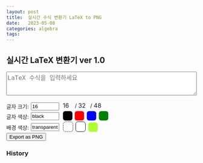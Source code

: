 ```yaml
---
layout: post
title:  실시간 수식 변환기 LaTeX to PNG
date:   2023-05-08
categories: algebra
tags: 
---
```


<script>
<!DOCTYPE html>
<html lang="ko">

<head>
  <meta charset="UTF-8">
  <meta name="viewport" content="width=device-width, initial-scale=1.0">
  <title>실시간 LaTeX 변환기</title>
  <script type="text/javascript" id="MathJax-script" async
    src="https://cdn.jsdelivr.net/npm/mathjax@3/es5/tex-mml-chtml.js"></script>
  <style>
    .input-row {
      display: flex; align-items: center;
    }

    .input-label {
      margin-right: 5px;
    }

    textarea {
      width: 100%; max-width: 600px; box-sizing: border-box; font-size: 16px
    }

    .sample-size,
    .sample-color {
      cursor: pointer;
      display: inline-block;
      width: 25px; height: 25px; font-size: 16px;
      border-radius: 25%; margin-right: 3px;
    }

  #fontSize, #bgColor, #fontColor {
    width: 75px; margin-right: 10px;
  }
  </style>
</head>

<body>
  <h2>실시간 LaTeX 변환기 ver 1.0</h2>
  <textarea id="latexInput" rows="3" placeholder="LaTeX 수식을 입력하세요"></textarea>
  <br />
  <div id="latexOutput"></div>
  <br />
  <div class="input-row">
    <label class="input-label" for="fontSize">글자 크기:</label>
    <input type="text" id="fontSize" value="16" oninput="updateOutputStyle()" />
    <div>
      <span class="sample-size" data-size="16" onclick="setSampleSize(this)">16</span> / 
      <span class="sample-size" data-size="32" onclick="setSampleSize(this)">32</span> / 
      <span class="sample-size" data-size="48" onclick="setSampleSize(this)">48</span>
    </div>
  </div>
  <div class="input-row">
    <label class="input-label" for="fontColor">글자 색상:</label>
    <input type="text" id="fontColor" value="black" onchange="updateOutputStyle()" />
    <div>
      <span class="sample-color" data-color="Black" style="background-color: black;"
        onclick="setSampleColor(this)"></span>
      <span class="sample-color" data-color="Red" style="background-color: red;"
        onclick="setSampleColor(this)"></span>
      <span class="sample-color" data-color="Blue" style="background-color: blue;"
        onclick="setSampleColor(this)"></span>
      <span class="sample-color" data-color="Green" style="background-color: green;"
        onclick="setSampleColor(this)"></span>
    </div>
  </div>
  <div class="input-row">
    <label class="input-label" for="bgColor">배경 색상:</label>
    <input type="text" id="bgColor" value="transparent" onchange="updateOutputStyle()" />
    <div>
      <span class="sample-color" data-color="transparent"
        style="background-color: transparent; border: 1px dashed black;" onclick="setSampleBgColor(this)"></span>
      <span class="sample-color" data-color="white" style="background-color: white; border: 1px solid black;"
        onclick="setSampleBgColor(this)"></span>
      <span class="sample-color" data-color="greenyellow" style="background-color: greenyellow;"
        onclick="setSampleBgColor(this)"></span>
    </div>
  </div>
  <button onclick="exportToPNG()">Export as PNG</button>
  <br />
  <h3>History</h3>
  <div id="history"></div>
  <script>
    const latexInput = document.getElementById('latexInput');
    const latexOutput = document.getElementById('latexOutput');
    const fontSize = document.getElementById('fontSize');
    const bgColor = document.getElementById('bgColor');
    const fontColor = document.getElementById('fontColor');
    const historyDiv = document.getElementById('history');

    function updateLatex() {
      const latex = latexInput.value;
      latexOutput.innerHTML = `$$ ${latex} $$`;
      MathJax.typesetClear([latexOutput]);
      MathJax.typesetPromise([latexOutput]).then(() => updateOutputStyle()).catch((err) => console.log(err));
    }

    latexInput.addEventListener('input', updateLatex);

    function updateOutputStyle() {
      const svgElement = latexOutput.querySelector('svg');
      if (svgElement) {
        svgElement.style.fontSize = fontSize.value + 'px';
        svgElement.style.backgroundColor = bgColor.value;
        svgElement.querySelectorAll('g')[0].style.fill = fontColor.value;
      }
    }

    function setSampleSize(element) {
      const size = element.getAttribute('data-size');
      fontSize.value = size;
      updateOutputStyle();
    }

    function setSampleBgColor(element) {
      const color = element.getAttribute('data-color');
      bgColor.value = color;
      updateOutputStyle();
    }

    function setSampleColor(element) {
      const color = element.getAttribute('data-color');
      fontColor.value = color;
      updateOutputStyle();
    }

    function svgToPng(svgElement) {
      return new Promise((resolve, reject) => {
        const svg = svgElement.cloneNode(true);
        const svgBlob = new Blob([svg.outerHTML], { type: 'image/svg+xml;charset=utf-8' });
        const svgURL = URL.createObjectURL(svgBlob);
        const img = new Image();
        img.src = svgURL;

        img.onload = () => {
          const canvas = document.createElement('canvas');
          canvas.width = img.width;
          canvas.height = img.height;
          const ctx = canvas.getContext('2d');
          ctx.drawImage(img, 0, 0);
          URL.revokeObjectURL(svgURL);
          resolve(canvas.toDataURL('image/png'));
        };

        img.onerror = (error) => {
          reject(error);
        };
      });
    }

    async function exportToPNG() {
      const svgElement = latexOutput.querySelector('svg');
      if (!svgElement) {
        alert('수식을 먼저 입력해주세요.');
        return;
      }
      addToHistory(latexInput.value);
      const pngDataUrl = await svgToPng(svgElement);
      const link = document.createElement('a');
      link.download = latexInput.value + '.png';
      link.href = pngDataUrl;
      link.click();
    }

    function addToHistory(latex) {
      const entry = document.createElement('div');
      entry.textContent = latex;
      entry.classList.add('history-entry');
      entry.addEventListener('click', () => {
        latexInput.value = latex;
        updateLatex();
      });
      historyDiv.appendChild(entry);
    }
  </script>
</body>

</html>
</script>